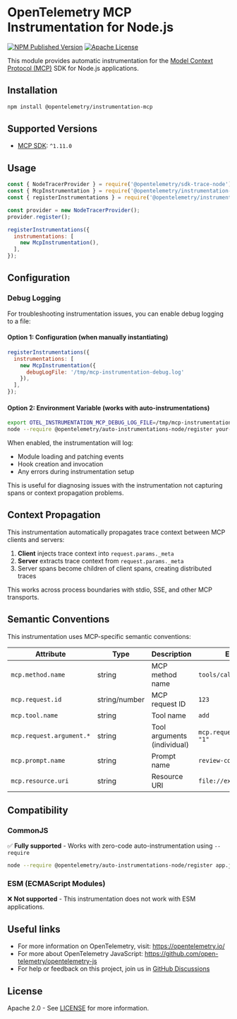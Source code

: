 # OpenTelemetry MCP Instrumentation for Node.js

[![NPM Published Version][npm-img]][npm-url]
[![Apache License][license-image]][license-image]

This module provides automatic instrumentation for the [Model Context Protocol (MCP)](https://modelcontextprotocol.io/) SDK for Node.js applications.

## Installation

```bash
npm install @opentelemetry/instrumentation-mcp
```

## Supported Versions

- [MCP SDK](https://www.npmjs.com/package/@modelcontextprotocol/sdk): `^1.11.0`

## Usage

```javascript
const { NodeTracerProvider } = require('@opentelemetry/sdk-trace-node');
const { McpInstrumentation } = require('@opentelemetry/instrumentation-mcp');
const { registerInstrumentations } = require('@opentelemetry/instrumentation');

const provider = new NodeTracerProvider();
provider.register();

registerInstrumentations({
  instrumentations: [
    new McpInstrumentation(),
  ],
});
```

## Configuration



### Debug Logging

For troubleshooting instrumentation issues, you can enable debug logging to a file:

#### Option 1: Configuration (when manually instantiating)

```javascript
registerInstrumentations({
  instrumentations: [
    new McpInstrumentation({
      debugLogFile: '/tmp/mcp-instrumentation-debug.log'
    }),
  ],
});
```

#### Option 2: Environment Variable (works with auto-instrumentations)

```bash
export OTEL_INSTRUMENTATION_MCP_DEBUG_LOG_FILE=/tmp/mcp-instrumentation-debug.log
node --require @opentelemetry/auto-instrumentations-node/register your-app.js
```

When enabled, the instrumentation will log:

- Module loading and patching events
- Hook creation and invocation
- Any errors during instrumentation setup

This is useful for diagnosing issues with the instrumentation not capturing spans or context propagation problems.

## Context Propagation

This instrumentation automatically propagates trace context between MCP clients and servers:

1. **Client** injects trace context into `request.params._meta`
2. **Server** extracts trace context from `request.params._meta`
3. Server spans become children of client spans, creating distributed traces

This works across process boundaries with stdio, SSE, and other MCP transports.

## Semantic Conventions

This instrumentation uses MCP-specific semantic conventions:

| Attribute | Type | Description | Example |
|-----------|------|-------------|---------|
| `mcp.method.name` | string | MCP method name | `tools/call` |
| `mcp.request.id` | string/number | MCP request ID | `123` |
| `mcp.tool.name` | string | Tool name | `add` |
| `mcp.request.argument.*` | string | Tool arguments (individual) | `mcp.request.argument.a: "1"` |
| `mcp.prompt.name` | string | Prompt name | `review-code` |
| `mcp.resource.uri` | string | Resource URI | `file://example.txt` |

## Compatibility

### CommonJS

✅ **Fully supported** - Works with zero-code auto-instrumentation using `--require`

```bash
node --require @opentelemetry/auto-instrumentations-node/register app.js
```

### ESM (ECMAScript Modules)

❌ **Not supported** - This instrumentation does not work with ESM applications.

## Useful links

- For more information on OpenTelemetry, visit: <https://opentelemetry.io/>
- For more about OpenTelemetry JavaScript: <https://github.com/open-telemetry/opentelemetry-js>
- For help or feedback on this project, join us in [GitHub Discussions][discussions-url]

## License

Apache 2.0 - See [LICENSE][license-url] for more information.

[discussions-url]: https://github.com/open-telemetry/opentelemetry-js/discussions
[license-url]: https://github.com/open-telemetry/opentelemetry-js-contrib/blob/main/LICENSE
[license-image]: https://img.shields.io/badge/license-Apache_2.0-green.svg?style=flat
[npm-url]: https://www.npmjs.com/package/@opentelemetry/instrumentation-mcp
[npm-img]: https://badge.fury.io/js/%40opentelemetry%2Finstrumentation-mcp.svg
